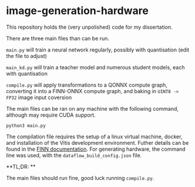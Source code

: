 # image-generation-hardware

This repository holds the (very unpolished) code for my dissertation.

There are three main files than can be run.

`main.py` will train a neural network regularly, possibly with quantisation (edit the file to adjust)

`main_kd.py` will train a teacher model and numerous student models, each with quantisation

`compile.py` will apply transformations to a QONNX compute graph, converting it into a FINN-ONNX compute graph, and baking in ```UINT8 -> FP32``` image input coversion

The main files can be ran on any machine with the following command, although may require CUDA support.

`python3 main.py`

The compilation file requires the setup of a linux virtual machine, docker, and installation of the Vitis development environment. Futher details can be found in the [FINN documentation](https://finn.readthedocs.io/en/latest/getting_started.html). For generating hardware, the command line was used, with the `dataflow_build_config.json` file.

**TL;DR: **

The main files should run fine, good luck running `compile.py`.
